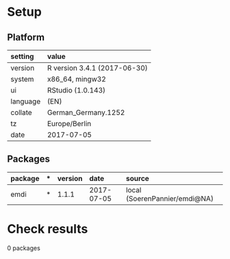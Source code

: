 # Setup

## Platform

|setting  |value                        |
|:--------|:----------------------------|
|version  |R version 3.4.1 (2017-06-30) |
|system   |x86_64, mingw32              |
|ui       |RStudio (1.0.143)            |
|language |(EN)                         |
|collate  |German_Germany.1252          |
|tz       |Europe/Berlin                |
|date     |2017-07-05                   |

## Packages

|package |*  |version |date       |source                        |
|:-------|:--|:-------|:----------|:-----------------------------|
|emdi    |*  |1.1.1   |2017-07-05 |local (SoerenPannier/emdi@NA) |

# Check results

0 packages




